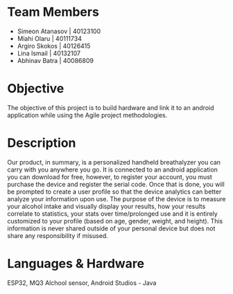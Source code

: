 # Team Members
* Simeon Atanasov | 40123100
* Miahi Olaru | 40111734
* Argiro Skokos | 40126415
* Lina Ismail | 40132107
* Abhinav Batra | 40086809
# Objective
The objective of this project is to build hardware and link it to an android application while using the Agile project methodologies. 
# Description
Our product, in summary, is a personalized handheld breathalyzer you can carry with you anywhere you go. It is connected to an android application you can download for free, however, to register your account, you must purchase the device and register the serial code. Once that is done, you will be prompted to create a user profile so that the device analytics can better analyze your information upon use. The purpose of the device is to measure your alcohol intake and visually display your results, how your results correlate to statistics, your stats over time/prolonged use and it is entirely customized to your profile (based on age, gender, weight, and height). This information is never shared outside of your personal device but does not share any responsibility if misused.  

# Languages & Hardware
ESP32, MQ3 Alchool sensor, Android Studios - Java
